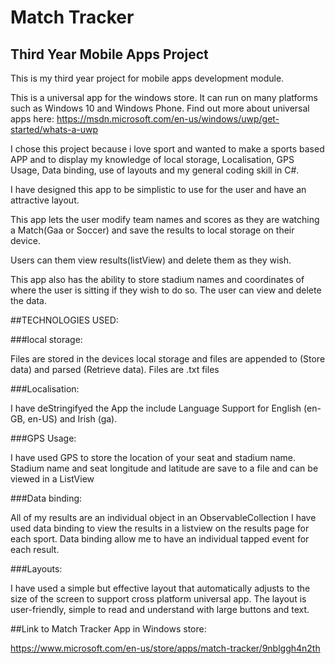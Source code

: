 # Match Tracker
## Third Year Mobile Apps Project

This is my third year project for mobile apps development module. 

This is a universal app for the windows store. It can run on many platforms such as Windows 10 and Windows Phone.
Find out more about universal apps here:
https://msdn.microsoft.com/en-us/windows/uwp/get-started/whats-a-uwp

I chose this project because i love sport and wanted to make a sports based APP and to display my knowledge of local storage, Localisation, GPS Usage, Data binding, use of layouts and my general coding skill in C#.

I have designed this app to be simplistic to use for the user and have an attractive layout.

This app lets the user modify team names and scores as they are watching a Match(Gaa or Soccer) and save the results to local storage on their device.

Users can them view results(listView) and delete them as they wish.

This app also has the ability to store stadium names and coordinates of where the user is sitting if they wish to do so.
The user can view and delete the data.

##TECHNOLOGIES USED:

###local storage:

Files are stored in the devices local storage and files are appended to (Store data) and parsed (Retrieve data). 
Files are .txt files

###Localisation:

I have deStringifyed the App the include Language Support for English (en-GB, en-US) and Irish (ga).

###GPS Usage:

I have used GPS to store the location of your seat and stadium name.
Stadium name and seat longitude and latitude are save to a file and can be viewed in a ListView

###Data binding:
 
All of my results are an individual object in an ObservableCollection
I have used data binding to view the results in a listview on the results page for each sport.
Data binding allow me to have an individual tapped event for each result.

###Layouts:

I have used a simple but effective layout that automatically adjusts to the size of the screen to support cross platform universal app.
The layout is user-friendly, simple to read and understand with large buttons and text.


##Link to Match Tracker App in Windows store:

https://www.microsoft.com/en-us/store/apps/match-tracker/9nblggh4n2th
